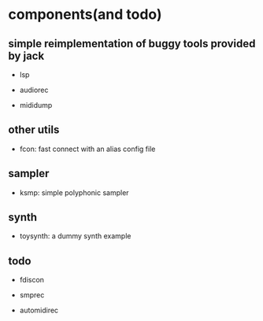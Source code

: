 # components(and todo)

## simple reimplementation of buggy tools provided by jack

* lsp

* audiorec

* mididump

## other utils

* fcon: fast connect with an alias config file

## sampler

* ksmp: simple polyphonic sampler

## synth

* toysynth: a dummy synth example

## todo

* fdiscon

* smprec

* automidirec
